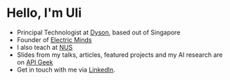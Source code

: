 # Hello, I'm Uli

* Principal Technologist at [Dyson](dyson.com), based out of Singapore
* Founder of [Electric Minds](https://www.electricminds.net/)
* I also teach at [NUS](https://www.nus.edu.sg/)
* Slides from my talks, articles, featured projects and my AI research are on [API Geek](https://apigeek.net/)
* Get in touch with me via [LinkedIn](https://www.linkedin.com/in/uhitzel/).
